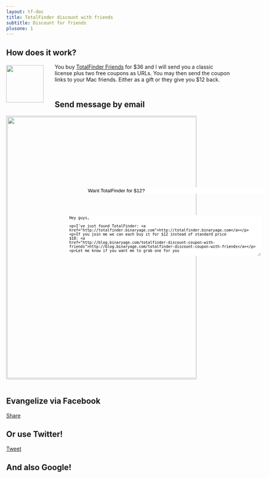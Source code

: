 ```yaml
---
layout: tf-doc
title: TotalFinder discount with friends
subtitle: Discount for friends
plusone: 1
---
```


## How does it work?

<img src="{{site.url}}/shared/img/totalfinder-buy-30.png" style="float:left; margin-right:30px;width:100px; position: relative; top: 4px">

<div style="width:600px">
You buy <a href="https://sites.fastspring.com/binaryage/instant/totalfinder-friends">TotalFinder Friends</a> for $36 and I will send you a classic license plus two free coupons as URLs. You may then send the coupon links to your Mac friends. Either as a gift or they give you $12 back.
</div>

<br class="clear"/>

## Send message by email
<div style="position: relative">
<img src="{{site.url}}/images/friends-email-template.png" style="width:700px;border:1px solid #aaa;padding:2px" class="nice-rounded"><br>
<input class="hoverable-input" style="position: absolute; top:192px;left:217px;border:none; width:474px;" type="text" value="Want TotalFinder for $12?">
<textarea class="hoverable-input" style="position: absolute; top:266px;left:167px;border:none; font-size: 10px; height:110px; width:516px;overflow:hidden">
Hey guys,

I've just found TotalFinder: http://totalfinder.binaryage.com

If you join me we can each buy it for $12 instead of standard price $18:
http://blog.binaryage.com/totalfinder-discount-coupon-with-friends

Let me know if you want me to grab one for you
</textarea>
<br class="clear"/>
</div>

## Evangelize via Facebook

<a name="fb_share" type="button_count" share_url="http://totalfinder.binaryage.com" href="http://www.facebook.com/sharer.php?t=title">Share</a>
<script src="http://static.ak.fbcdn.net/connect.php/js/FB.Share" type="text/javascript"></script>
<script type="text/javascript">$(function(){
    var x = $('a[type=button_count]');
    x.attr('href', x.attr('href')+'&t='+encodeURIComponent('Join me and let\'s buy TotalFinder for $12 (=$6 discount)'));
})</script>

## Or use Twitter!

<a href="http://twitter.com/share" class="twitter-share-button" data-url="http://totalfinder.binaryage.com" data-text="Join me and let's buy TotalFinder for $12 (=$6 discount) " data-count="horizontal" data-via="binaryage">Tweet</a><script type="text/javascript" src="http://platform.twitter.com/widgets.js"></script>

## And also Google!

<div><g:plusone size="medium" href="http://totalfinder.binaryage.com"></g:plusone></div>